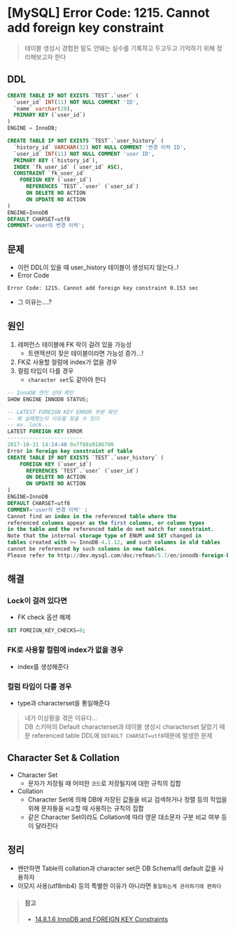 # [MySQL] Error Code: 1215. Cannot add foreign key constraint
> 테이블 생성시 경험한 말도 안돼는 실수를 기록하고 두고두고 기억하기 위해 정리해보고자 한다

## DDL
```sql
CREATE TABLE IF NOT EXISTS `TEST`.`user` (
  `user_id` INT(11) NOT NULL COMMENT 'ID',
  `name` varchar(20),
  PRIMARY KEY (`user_id`)
)
ENGINE = InnoDB;

CREATE TABLE IF NOT EXISTS `TEST`.`user_history` (
  `history_id` VARCHAR(32) NOT NULL COMMENT '변경 이력 ID',
  `user_id` INT(11) NOT NULL COMMENT 'user ID',
  PRIMARY KEY (`history_id`),
  INDEX `fk_user_id` (`user_id` ASC),
  CONSTRAINT `fk_user_id`
    FOREIGN KEY (`user_id`)
      REFERENCES `TEST`.`user` (`user_id`)
      ON DELETE NO ACTION
      ON UPDATE NO ACTION
) 
ENGINE=InnoDB 
DEFAULT CHARSET=utf8 
COMMENT='user의 변경 이력';
```

## 문제
* 이런 DDL이 있을 때 user_history 테이블이 생성되지 않는다..!
* Error Code
```
Error Code: 1215. Cannot add foreign key constraint	0.153 sec
```
* 그 이유는....?


## 원인
1. 레퍼런스 테이블에 FK 락이 걸려 있을 가능성
   * 트랜잭션이 잦은 테이블이라면 가능성 증가...!
2. FK로 사용할 컬럼에 index가 없을 경우
3. 컬럼 타입이 다를 경우
   * `character set`도 같아야 한다
```sql
-- InnoDB 엔진 상태 확인
SHOW ENGINE INNODB STATUS;

-- LATEST FOREIGN KEY ERROR 부분 확인
-- 왜 실패했는지 이유를 찾을 수 있다
-- ex. lock...
LATEST FOREIGN KEY ERROR
------------------------
2017-10-31 14:14:48 0x7f88a9186700 
Error in foreign key constraint of table 
CREATE TABLE IF NOT EXISTS `TEST`.`user_history` (
    FOREIGN KEY (`user_id`)
      REFERENCES `TEST`.`user` (`user_id`)
      ON DELETE NO ACTION
      ON UPDATE NO ACTION
) 
ENGINE=InnoDB 
DEFAULT CHARSET=utf8 
COMMENT='user의 변경 이력' :
Cannot find an index in the referenced table where the
referenced columns appear as the first columns, or column types
in the table and the referenced table do not match for constraint.
Note that the internal storage type of ENUM and SET changed in
tables created with >= InnoDB-4.1.12, and such columns in old tables
cannot be referenced by such columns in new tables.
Please refer to http://dev.mysql.com/doc/refman/5.7/en/innodb-foreign-key-constraints.html for correct foreign key 
```

## 해결

### Lock이 걸려 있다면
* FK check 옵션 해제
```sql
SET FOREIGN_KEY_CHECKS=0;
```

### FK로 사용할 컬럼에 index가 없을 경우
* index를 생성해준다

### 컬럼 타입이 다를 경우
* type과 characterset을 통일해준다 
> 내가 이상황을 겪은 이유다...  
> DB 스키마의 Default characterset과 테이블 생성시 characterset 달랐기 때문 
> referenced table DDL에 `DEFAULT CHARSET=utf8`때문에 발생한 문제

## Character Set & Collation

* Character Set
   * 문자가 저장될 때 어떠한 `코드`로 저장될지에 대한 규칙의 집합
* Collation
   * Character Set에 의해 DB에 저장된 값들을 비교 검색하거나 정렬 등의 작업을 위해 문자들을 `비교`할 때 사용하는 규칙의 집합
   * 같은 Character Set이라도 Collation에 따라 영문 대소문자 구분 비교 여부 등이 달라진다

## 정리
* 왠만하면 Table의 collation과 character set은 DB Schema의 default 값을 사용하자
* 이모지 사용(utf8mb4) 등의 특별한 이유가 아니라면 `통일하는게 관리하기에 편하다`


> #### 참고
> * [14.8.1.6 InnoDB and FOREIGN KEY Constraints](https://dev.mysql.com/doc/refman/5.7/en/innodb-foreign-key-constraints.html)

